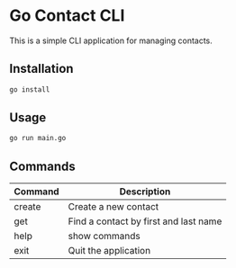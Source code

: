 # Go Contact CLI

This is a simple CLI application for managing contacts.

## Installation

```bash
go install
```

## Usage

```bash
go run main.go
```

## Commands

| Command | Description |
|---------|-------------|
| create | Create a new contact |
| get | Find a contact by first and last name |
| help | show commands |
| exit | Quit the application |
